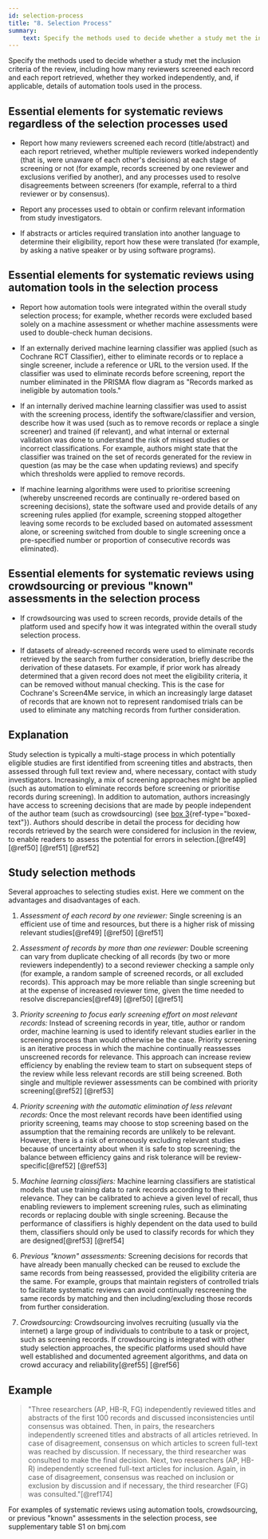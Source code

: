 ```yaml
---
id: selection-process
title: "8. Selection Process"
summary: 
    text: Specify the methods used to decide whether a study met the inclusion criteria of the review, including how many reviewers screened each record and each report retrieved, whether they worked independently, and, if applicable, details of automation tools used in the process.
---
```


Specify the methods used to decide whether a study met the inclusion criteria of the review, including how many reviewers screened each record and each report retrieved, whether they worked independently, and, if applicable, details of automation tools used in the process.

## Essential elements for systematic reviews regardless of the selection processes used

-   Report how many reviewers screened each record (title/abstract) and
    each report retrieved, whether multiple reviewers worked
    independently (that is, were unaware of each other's decisions) at
    each stage of screening or not (for example, records screened by one
    reviewer and exclusions verified by another), and any processes used
    to resolve disagreements between screeners (for example, referral to
    a third reviewer or by consensus).

-   Report any processes used to obtain or confirm relevant information
    from study investigators.

-   If abstracts or articles required translation into another language
    to determine their eligibility, report how these were translated
    (for example, by asking a native speaker or by using software
    programs).

## Essential elements for systematic reviews using automation tools in the selection process

-   Report how automation tools were integrated within the overall study
    selection process; for example, whether records were excluded based
    solely on a machine assessment or whether machine assessments were
    used to double-check human decisions.

-   If an externally derived machine learning classifier was applied
    (such as Cochrane RCT Classifier), either to eliminate records or to
    replace a single screener, include a reference or URL to the version
    used. If the classifier was used to eliminate records before
    screening, report the number eliminated in the PRISMA flow diagram
    as "Records marked as ineligible by automation tools."

-   If an internally derived machine learning classifier was used to
    assist with the screening process, identify the software/classifier
    and version, describe how it was used (such as to remove records or
    replace a single screener) and trained (if relevant), and what
    internal or external validation was done to understand the risk of
    missed studies or incorrect classifications. For example, authors
    might state that the classifier was trained on the set of records
    generated for the review in question (as may be the case when
    updating reviews) and specify which thresholds were applied to
    remove records.

-   If machine learning algorithms were used to prioritise screening
    (whereby unscreened records are continually re-ordered based on
    screening decisions), state the software used and provide details of
    any screening rules applied (for example, screening stopped
    altogether leaving some records to be excluded based on automated
    assessment alone, or screening switched from double to single
    screening once a pre-specified number or proportion of consecutive
    records was eliminated).

## Essential elements for systematic reviews using crowdsourcing or previous "known" assessments in the selection process

-   If crowdsourcing was used to screen records, provide details of the
    platform used and specify how it was integrated within the overall
    study selection process.

-   If datasets of already-screened records were used to eliminate
    records retrieved by the search from further consideration, briefly
    describe the derivation of these datasets. For example, if prior
    work has already determined that a given record does not meet the
    eligibility criteria, it can be removed without manual checking.
    This is the case for Cochrane's Screen4Me service, in which an
    increasingly large dataset of records that are known not to
    represent randomised trials can be used to eliminate any matching
    records from further consideration.

## Explanation

Study selection is typically a multi-stage process in
which potentially eligible studies are first identified from screening
titles and abstracts, then assessed through full text review and, where
necessary, contact with study investigators. Increasingly, a mix of
screening approaches might be applied (such as automation to eliminate
records before screening or prioritise records during screening). In
addition to automation, authors increasingly have access to screening
decisions that are made by people independent of the author team (such
as crowdsourcing) (see [box 3](#box3){ref-type="boxed-text"}). Authors
should describe in detail the process for deciding how records retrieved
by the search were considered for inclusion in the review, to enable
readers to assess the potential for errors in selection.[@ref49]
[@ref50] [@ref51] [@ref52]

## Study selection methods

Several approaches to selecting studies exist. Here we comment on the
advantages and disadvantages of each.

1.  *Assessment of each record by one reviewer:* Single screening is an
    efficient use of time and resources, but there is a higher risk of
    missing relevant studies[@ref49] [@ref50] [@ref51]

2.  *Assessment of records by more than one reviewer:* Double screening
    can vary from duplicate checking of all records (by two or more
    reviewers independently) to a second reviewer checking a sample only
    (for example, a random sample of screened records, or all excluded
    records). This approach may be more reliable than single screening
    but at the expense of increased reviewer time, given the time needed
    to resolve discrepancies[@ref49] [@ref50] [@ref51]

3.  *Priority screening to focus early screening effort on most relevant records:*
    Instead of screening records in year, title, author or
    random order, machine learning is used to identify relevant studies
    earlier in the screening process than would otherwise be the case.
    Priority screening is an iterative process in which the machine
    continually reassesses unscreened records for relevance. This
    approach can increase review efficiency by enabling the review team
    to start on subsequent steps of the review while less relevant
    records are still being screened. Both single and multiple reviewer
    assessments can be combined with priority screening[@ref52] [@ref53]

4.  *Priority screening with the automatic elimination of less relevant records:* 
    Once the most relevant records have been identified using
    priority screening, teams may choose to stop screening based on the
    assumption that the remaining records are unlikely to be relevant.
    However, there is a risk of erroneously excluding relevant studies
    because of uncertainty about when it is safe to stop screening; the
    balance between efficiency gains and risk tolerance will be
    review-specific[@ref52] [@ref53]

5.  *Machine learning classifiers:* Machine learning classifiers are
    statistical models that use training data to rank records according
    to their relevance. They can be calibrated to achieve a given level
    of recall, thus enabling reviewers to implement screening rules,
    such as eliminating records or replacing double with single
    screening. Because the performance of classifiers is highly
    dependent on the data used to build them, classifiers should only be
    used to classify records for which they are designed[@ref53]
    [@ref54]

6.  *Previous "known" assessments:* Screening decisions for records
    that have already been manually checked can be reused to exclude the
    same records from being reassessed, provided the eligibility
    criteria are the same. For example, groups that maintain registers
    of controlled trials to facilitate systematic reviews can avoid
    continually rescreening the same records by matching and then
    including/excluding those records from further consideration.

7.  *Crowdsourcing:* Crowdsourcing involves recruiting (usually via the
    internet) a large group of individuals to contribute to a task or
    project, such as screening records. If crowdsourcing is integrated
    with other study selection approaches, the specific platforms used
    should have well established and documented agreement algorithms,
    and data on crowd accuracy and reliability[@ref55] [@ref56]

## Example

> "Three researchers (AP, HB-R, FG) independently reviewed titles and
abstracts of the first 100 records and discussed inconsistencies until
consensus was obtained. Then, in pairs, the researchers independently
screened titles and abstracts of all articles retrieved. In case of
disagreement, consensus on which articles to screen full-text was
reached by discussion. If necessary, the third researcher was consulted
to make the final decision. Next, two researchers (AP, HB-R)
independently screened full-text articles for inclusion. Again, in case
of disagreement, consensus was reached on inclusion or exclusion by
discussion and if necessary, the third researcher (FG) was
consulted."[@ref174]

For examples of systematic reviews using automation tools,
crowdsourcing, or previous "known" assessments in the selection process,
see supplementary table S1 on bmj.com

<!-- #TODO fix "S1 table on bmj.com" -->